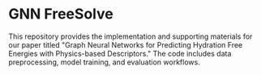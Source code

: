 # GNN FreeSolve
This repository provides the implementation and supporting materials for our paper titled "Graph Neural Networks for Predicting Hydration Free Energies with Physics-based Descriptors." The code includes data preprocessing, model training, and evaluation workflows.
